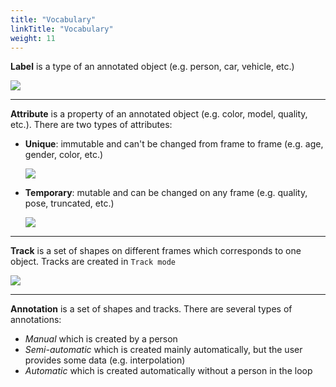 ```yaml
---
title: "Vocabulary"
linkTitle: "Vocabulary"
weight: 11
---
```

**Label** is a type of an annotated object (e.g. person, car, vehicle, etc.)

![](../../../../images/image032_detrac.jpg)

---

**Attribute** is a property of an annotated object (e.g. color, model,
quality, etc.). There are two types of attributes:

- **Unique**: immutable and can't be changed from frame to frame (e.g. age, gender, color, etc.)

  ![](../../../../images/image073.jpg)

- **Temporary**: mutable and can be changed on any frame (e.g. quality, pose, truncated, etc.)

  ![](../../../../images/image072.jpg)

---

**Track** is a set of shapes on different frames which corresponds to one object.
Tracks are created in `Track mode`

![](../../../../images/gif003_detrac.gif)

---

**Annotation** is a set of shapes and tracks. There are several types of annotations:

- _Manual_ which is created by a person
- _Semi-automatic_ which is created mainly automatically, but the user provides some data (e.g. interpolation)
- _Automatic_ which is created automatically without a person in the loop